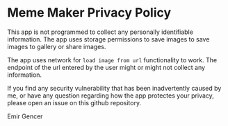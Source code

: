 # Meme Maker Privacy Policy
This app is not programmed to collect any personally identifiable information. The app uses storage permissions to save images to save images to gallery or share images. 

The app uses network for `load image from url` functionality to work. The endpoint of the url entered by the user might or might not collect any information.

If you find any security vulnerability that has been inadvertently caused by me, or have any question regarding how the app protectes your privacy, please open an issue on this github repository.

Emir Gencer